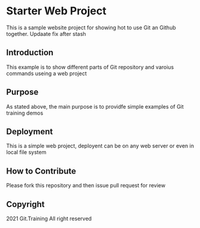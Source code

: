 # Starter Web Project

This is a sample website project for showing hot to use Git an Github together.
Updaate fix after stash

## Introduction

This example is to show different parts of Git repository and varoius commands useing a web project

## Purpose

As stated above, the main purpose is to providfe simple examples of Git training demos

## Deployment
 
This is a simple web project, deployent can be on any web server or even in local file system

## How to Contribute

Please fork this repository and then issue pull request for review

## Copyright

2021 Git.Training All right reserved